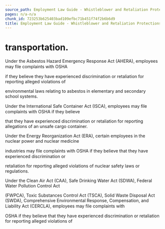 ```yaml
---
source_path: Employment Law Guide - Whistleblower and Retaliation Protections.md
pages: n/a-n/a
chunk_id: 723253b625403bad109efbc71b451f74f2b6b6d9
title: Employment Law Guide - Whistleblower and Retaliation Protections
---
```

# transportation.

Under the Asbestos Hazard Emergency Response Act (AHERA), employees may ﬁle complaints with OSHA

if they believe they have experienced discrimination or retaliation for reporting alleged violations of

environmental laws relating to asbestos in elementary and secondary school systems.

Under the International Safe Container Act (ISCA), employees may ﬁle complaints with OSHA if they believe

that they have experienced discrimination or retaliation for reporting allegations of an unsafe cargo container.

Under the Energy Reorganization Act (ERA), certain employees in the nuclear power and nuclear medicine

industries may ﬁle complaints with OSHA if they believe that they have experienced discrimination or

retaliation for reporting alleged violations of nuclear safety laws or regulations.

Under the Clean Air Act (CAA), Safe Drinking Water Act (SDWA), Federal Water Pollution Control Act

(FWPCA), Toxic Substances Control Act (TSCA), Solid Waste Disposal Act (SWDA), Comprehensive Environmental Response, Compensation, and Liability Act (CERCLA), employees may ﬁle complaints with

OSHA if they believe that they have experienced discrimination or retaliation for reporting alleged violations of
